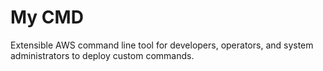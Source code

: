 # My CMD

Extensible AWS command line tool for developers, operators, and system
administrators to deploy custom commands.
